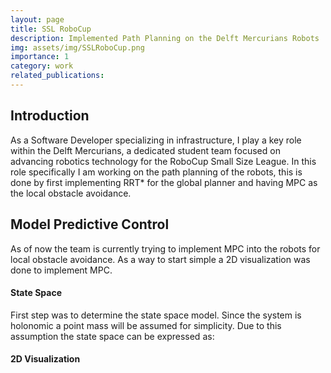 ```yaml
---
layout: page
title: SSL RoboCup
description: Implemented Path Planning on the Delft Mercurians Robots
img: assets/img/SSLRoboCup.png
importance: 1
category: work
related_publications: 
---
```


## Introduction

As a Software Developer specializing in infrastructure, I play a key role within the Delft Mercurians, a dedicated student team focused on advancing robotics technology for the RoboCup Small Size League. In this role specifically I am working on the path planning of the robots, this is done by first implementing RRT* for the global planner and having MPC as the local obstacle avoidance.

## Model Predictive Control

As of now the team is currently trying to implement MPC into the robots for local obstacle avoidance. As a way to start simple a 2D visualization was done to implement MPC.

#### State Space 

First step was to determine the state space model. Since the system is holonomic a point mass will be assumed for simplicity. Due to this assumption the state space can be expressed as:


#### 2D Visualization 
